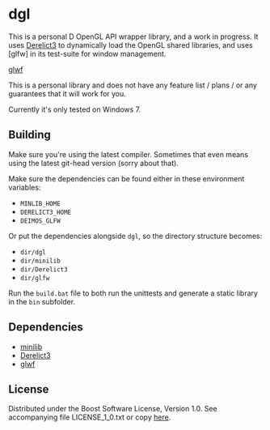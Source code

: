 # dgl

This is a personal D OpenGL API wrapper library, and a work in progress. It uses [Derelict3] to dynamically load the OpenGL shared libraries, and uses [glfw] in its test-suite for window management.

[Derelict3]: https://github.com/aldacron/Derelict3
[glwf](https://github.com/D-Programming-Deimos/glfw)

This is a personal library and does not have any feature list / plans / or any guarantees that it will work for you.

Currently it's only tested on Windows 7.

## Building

Make sure you're using the latest compiler. Sometimes that even means using the latest git-head version
(sorry about that).

Make sure the dependencies can be found either in these environment variables:

- `MINLIB_HOME`
- `DERELICT3_HOME`
- `DEIMOS_GLFW`

Or put the dependencies alongside `dgl`, so the directory structure becomes:

- `dir/dgl`
- `dir/minilib`
- `dir/Derelict3`
- `dir/glfw`

Run the `build.bat` file to both run the unittests and generate a static library in the `bin` subfolder.

## Dependencies

- [minilib](https://github.com/AndrejMitrovic/minilib)
- [Derelict3](https://github.com/aldacron/Derelict3)
- [glwf](https://github.com/D-Programming-Deimos/glfw)

## License

Distributed under the Boost Software License, Version 1.0.
See accompanying file LICENSE_1_0.txt or copy [here][BoostLicense].

[BoostLicense]: http://www.boost.org/LICENSE_1_0.txt
